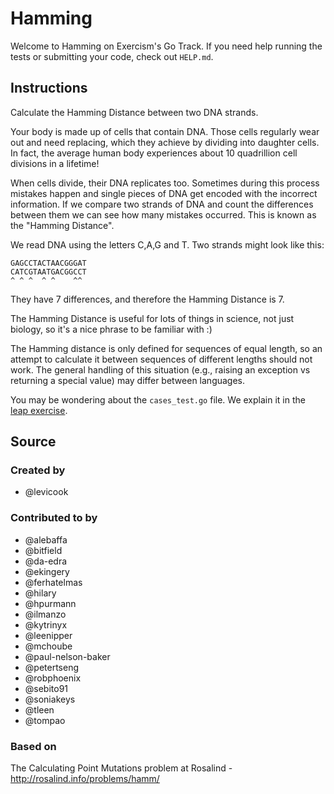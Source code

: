 # Hamming

Welcome to Hamming on Exercism's Go Track.
If you need help running the tests or submitting your code, check out `HELP.md`.

## Instructions

Calculate the Hamming Distance between two DNA strands.

Your body is made up of cells that contain DNA. Those cells regularly wear out and need replacing, which they achieve by dividing into daughter cells. In fact, the average human body experiences about 10 quadrillion cell divisions in a lifetime!

When cells divide, their DNA replicates too. Sometimes during this process mistakes happen and single pieces of DNA get encoded with the incorrect information. If we compare two strands of DNA and count the differences between them we can see how many mistakes occurred. This is known as the "Hamming Distance".

We read DNA using the letters C,A,G and T. Two strands might look like this:

    GAGCCTACTAACGGGAT
    CATCGTAATGACGGCCT
    ^ ^ ^  ^ ^    ^^

They have 7 differences, and therefore the Hamming Distance is 7.

The Hamming Distance is useful for lots of things in science, not just biology, so it's a nice phrase to be familiar with :)

The Hamming distance is only defined for sequences of equal length, so
an attempt to calculate it between sequences of different lengths should
not work. The general handling of this situation (e.g., raising an
exception vs returning a special value) may differ between languages.

You may be wondering about the `cases_test.go` file. We explain it in the
[leap exercise][leap-exercise-readme].

[leap-exercise-readme]: https://github.com/exercism/go/blob/main/exercises/practice/leap/.docs/instructions.md

## Source

### Created by

- @levicook

### Contributed to by

- @alebaffa
- @bitfield
- @da-edra
- @ekingery
- @ferhatelmas
- @hilary
- @hpurmann
- @ilmanzo
- @kytrinyx
- @leenipper
- @mchoube
- @paul-nelson-baker
- @petertseng
- @robphoenix
- @sebito91
- @soniakeys
- @tleen
- @tompao

### Based on

The Calculating Point Mutations problem at Rosalind - http://rosalind.info/problems/hamm/